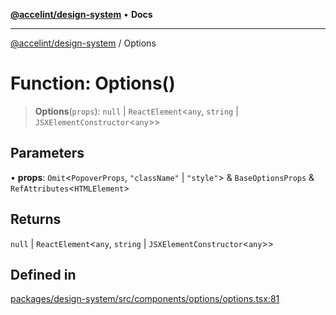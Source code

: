 [**@accelint/design-system**](../README.md) • **Docs**

***

[@accelint/design-system](../README.md) / Options

# Function: Options()

> **Options**(`props`): `null` \| `ReactElement`\<`any`, `string` \| `JSXElementConstructor`\<`any`\>\>

## Parameters

• **props**: `Omit`\<`PopoverProps`, `"className"` \| `"style"`\> & `BaseOptionsProps` & `RefAttributes`\<`HTMLElement`\>

## Returns

`null` \| `ReactElement`\<`any`, `string` \| `JSXElementConstructor`\<`any`\>\>

## Defined in

[packages/design-system/src/components/options/options.tsx:81](https://github.com/gohypergiant/standard-toolkit/blob/258694cea8ed8bbd956b3cf5da47c2c9debcf127/packages/design-system/src/components/options/options.tsx#L81)
